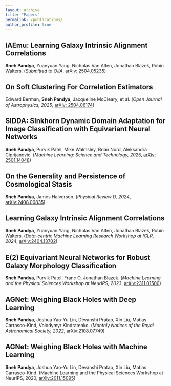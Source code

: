 ```yaml
---
layout: archive
title: "Papers"
permalink: /publications/
author_profile: true
---
```



## IAEmu: Learning Galaxy Intrinsic Alignment Correlations
**Sneh Pandya**, Yuanyuan Yang, Nicholas Van Alfen, Jonathan Blazek, Robin Walters. (*Submitted to OJA*, [arXiv: 2504.05235](https://arxiv.org/abs/2504.05235))

## On Soft Clustering For Correlation Estimators
Edward Berman, **Sneh Pandya**, Jacqueline McCleary, et al. (*Open Journal of Astrophysics, 2025*, [arXiv: 2504.06174](https://arxiv.org/abs/2504.06174))

## SIDDA: SInkhorn Dynamic Domain Adaptation for Image Classification with Equivariant Neural Networks
**Sneh Pandya**, Purvik Patel, Mike Walmsley, Brian Nord, Aleksandra Ciprijanovic. (*Machine Learning: Science and Technology, 2025*, [arXiv: 2501.14048](https://arxiv.org/abs/2501.14048))

## On the Generality and Persistence of Cosmological Stasis
**Sneh Pandya**, James Halverson. (*Physical Review D, 2024*, [arXiv:2408.00835](https://arxiv.org/abs/2408.00835))

## Learning Galaxy Intrinsic Alignment Correlations
**Sneh Pandya**, Yuanyuan Yang, Nicholas Van Alfen, Jonathan Blazek, Robin Walters. (*Data-centric Machine Learning Research Workshop at ICLR, 2024*, [arXiv:2404.13702](https://arxiv.org/abs/2404.13702))

## E(2) Equivariant Neural Networks for Robust Galaxy Morphology Classification
**Sneh Pandya**, Purvik Patel, Franc O, Jonathan Blazek. (*Machine Learning and the Physical Sciences Workshop at NeurIPS, 2023*, [arXiv:2311.01500](https://arxiv.org/abs/2311.01500))

## AGNet: Weighing Black Holes with Deep Learning
**Sneh Pandya**, Joshua Yao-Yu Lin, Devanshi Pratap, Xin Liu, Matias Carrasco-Kind, Volodymyr Kindratenko. (*Monthly Notices of the Royal Astronomical Society, 2022*, [arXiv:2108.07749](https://arxiv.org/abs/2108.07749))

## AGNet: Weighing Black Holes with Machine Learning
**Sneh Pandya**, Joshua Yao-Yu Lin, Devanshi Pratap, Xin Liu, Matias Carrasco-Kind. (Machine Learning and the Physical Sciences Workshop at NeurIPS, 2020, [arXiv:2011.15095](https://arxiv.org/abs/2011.15095))

